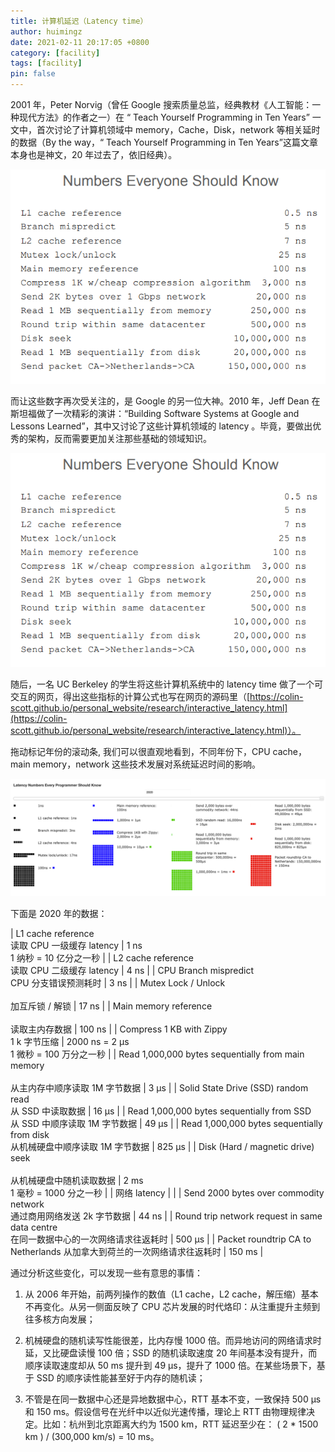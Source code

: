 ```yaml
---
title: 计算机延迟（Latency time）
author: huimingz
date: 2021-02-11 20:17:05 +0800
category: [facility]
tags: [facility]
pin: false
---
```


2001 年，Peter Norvig（曾任 Google 搜索质量总监，经典教材《人工智能：一种现代方法》的作者之一）在 “ Teach Yourself Programming in Ten Years” 一文中，首次讨论了计算机领域中 memory，Cache，Disk，network 等相关延时的数据（By the way，“ Teach Yourself Programming in Ten Years”这篇文章本身也是神文，20 年过去了，依旧经典）。

![](/assets/img/posts/Xnip2021-02-11_20-36-36.png)

而让这些数字再次受关注的，是 Google 的另一位大神。2010 年，Jeff  Dean 在斯坦福做了一次精彩的演讲：“Building Software Systems at Google and Lessons Learned”，其中又讨论了这些计算机领域的 latency 。毕竟，要做出优秀的架构，反而需要更加关注那些基础的领域知识。

![](/assets/img/posts/Xnip2021-02-11_20-36-36.png)

随后，一名 UC Berkeley 的学生将这些计算机系统中的 latency time 做了一个可交互的网页，得出这些指标的计算公式也写在网页的源码里（[https://colin-scott.github.io/personal_website/research/interactive_latency.html](https://colin-scott.github.io/personal_website/research/interactive_latency.html)）。

拖动标记年份的滚动条,  我们可以很直观地看到，不同年份下，CPU cache，main memory，network 这些技术发展对系统延迟时间的影响。

![Xnip2021-02-12_13-12-11](/assets/img/posts/Xnip2021-02-12_13-12-11.png)

下面是 2020 年的数据：

| L1 cache reference<br>读取 CPU 一级缓存 latency                                            	| 1 ns<br>1 纳秒 = 10 亿分之一秒            	|
| L2 cache reference<br>读取 CPU 二级缓存 latency                                            	| 4 ns                                      	|
| CPU Branch mispredict<br>CPU 分支错误预测耗时                                              	| 3 ns                                      	|
| Mutex Lock / Unlock<br><br>加互斥锁 / 解锁                                                 	| 17 ns                                     	|
| Main memory reference<br><br>读取主内存数据                                                	| 100 ns                                    	|
| Compress 1 KB with Zippy<br>1 k 字节压缩                                                   	| 2000 ns = 2 μs<br>1 微秒 = 100 万分之一秒 	|
| Read 1,000,000 bytes sequentially from main memory<br><br>从主内存中顺序读取 1M 字节数据   	| 3 μs                                      	|
| Solid State Drive (SSD) random read<br> 从 SSD 中读取数据                                  	| 16 μs                                     	|
| Read 1,000,000 bytes sequentially from SSD<br>从 SSD 中顺序读取 1M 字节数据                	| 49 μs                                     	|
| Read 1,000,000 bytes sequentially from disk<br>从机械硬盘中顺序读取 1M 字节数据            	| 825 μs                                    	|
| Disk (Hard / magnetic drive) seek<br><br>从机械硬盘中随机读取数据                          	| 2 ms<br>1 毫秒 = 1000 分之一秒            	|
| 网络 latency                                                                               	|                                           	|
| Send 2000 bytes over commodity <br>network<br>通过商用网络发送 2k 字节数据                 	| 44 ns                                     	|
| Round trip network request in same <br>data centre<br>在同一数据中心的一次网络请求往返耗时 	| 500 μs                                    	|
| Packet roundtrip CA to Netherlands 从加拿大到荷兰的一次网络请求往返耗时                    	| 150 ms                                    	|

通过分析这些变化，可以发现一些有意思的事情：

1.  从 2006 年开始，前两列操作的数值（L1 cache，L2 cache，解压缩）基本不再变化。从另一侧面反映了 CPU 芯片发展的时代烙印：从注重提升主频到往多核方向发展；

2.  机械硬盘的随机读写性能很差，比内存慢 1000 倍。而异地访问的网络请求时延，又比硬盘读慢 100 倍；SSD 的随机读取速度 20 年间基本没有提升，而顺序读取速度却从 50 ms 提升到 49 μs，提升了 1000 倍。在某些场景下，基于 SSD 的顺序读性能甚至好于内存的随机读；

3.  不管是在同一数据中心还是异地数据中心，RTT 基本不变，一致保持 500 μs 和 150 ms。假设信号在光纤中以近似光速传播，理论上 RTT 由物理规律决定。比如：杭州到北京距离大约为 1500 km，RTT 延迟至少在： ( 2 * 1500 km ) / (300,000 km/s) = 10 ms。

